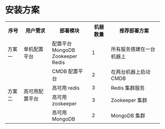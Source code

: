# 安装方案

<table>
    <tr>
        <th>序号</th>
        <th>用户需求</th>
        <th>部署模块</th>
        <th>机器数量</th>
        <th>推荐部署方案</th>
    </tr>
    <tr>
        <td>方案一</td>
        <td>单机配置平台</td>
        <td>配置平台<br>MongoDB<br>Zookeeper<br>Redis</td>
        <td>1</td>
        <td>所有服务搭建在一台机器上</td>
    </tr>
    <tr>
        <td rowspan="4">方案二</td>
        <td rowspan="4">高可用配置平台</td>
        <td>CMDB 配置平台</td>
        <td>2</td>
        <td>在两台机器上启动 CMDB</td>
    </tr>
    <tr>
        <td>高可用 redis</td>
        <td>3</td>
        <td>Redis 集群服务</td>
    </tr>
    <tr>
        <td>高可用 zookeeper</td>
        <td>3</td>
        <td>Zookeeper 集群</td>
    </tr>
    <tr>
        <td>高可用 MongoDB</td>
        <td>2</td>
        <td>MongoDB 集群</td>
    </tr>
</table>
